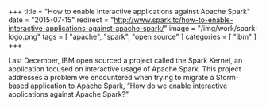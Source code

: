 +++
title = "How to enable interactive applications against Apache Spark"
date = "2015-07-15"
redirect = "http://www.spark.tc/how-to-enable-interactive-applications-against-apache-spark/"
image = "/img/work/spark-logo.png"
tags = [ "apache", "spark", "open source" ]
categories = [ "ibm" ]
+++

Last December, IBM open sourced a project called the Spark Kernel, an
application focused on interactive usage of Apache Spark. This project
addresses a problem we encountered when trying to migrate a Storm-based
application to Apache Spark, “How do we enable interactive applications
against Apache Spark?”

